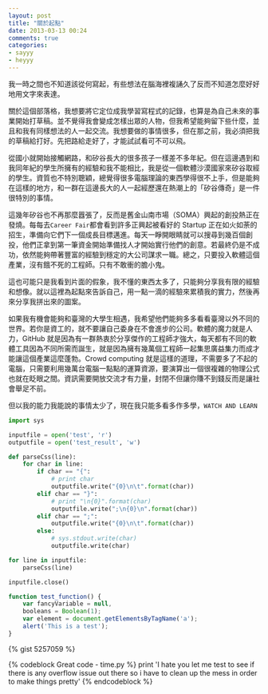 ```yaml
---
layout: post
title: "關於起點"
date: 2013-03-13 00:24
comments: true
categories:
- sayyy
- heyyy
---
```


我一時之間也不知道該從何寫起，有些想法在腦海裡複誦久了反而不知道怎麼好好地用文字來表達。

關於這個部落格，我想要將它定位成我學習寫程式的記錄，也算是為自己未來的事業開始打草稿。並不覺得我會變成怎樣出眾的人物，但我希望能夠留下些什麼，並且和我有同樣想法的人一起交流。我想要做的事情很多，但在那之前，我必須把我的草稿給打好。先把路給走好了，才能試試看可不可以飛。

從國小就開始接觸網路，和矽谷長大的很多孩子一樣差不多年紀。但在這邊遇到和我同年紀的學生所擁有的經驗和我不能相比，我是從一個軟體沙漠國家來矽谷取經的學生。資質也不特別聰穎，總覺得很多電腦理論的東西學得很不上手，但是能夠在這樣的地方，和一群在這邊長大的人一起經歷還在熱潮上的「矽谷傳奇」是一件很特別的事情。

這幾年矽谷也不再那麼囂張了，反而是舊金山南市場（SOMA）興起的創投熱正在發燒。每每去`Career Fair`都會看到許多正興起被看好的 Startup 正在如火如荼的招生，準備向它們下一個成長目標邁進。每天一睜開眼睛就可以搜尋到幾百個創投，他們正拿到第一筆資金開始準備找人才開始實行他們的創意。若最終仍是不成功，依然能夠帶著豐富的經驗到穩定的大公司謀求一職。總之，只要投入軟體這個產業，沒有餓不死的工程師。只有不敢衝的膽小鬼。

這也可能只是我看到片面的假象，我不懂的東西太多了，只能夠分享我有限的經驗和想像。就以這裡為起點來告訴自己，用一點一滴的經驗來累積我的實力，然後再來分享我拼出來的圖案。

如果我有機會能夠和臺灣的大學生相遇，我希望他們能夠多多看看臺灣以外不同的世界。若你是資工的，就不要讓自己委身在不會進步的公司。軟體的魔力就是人力，GitHub 就是因為有一群熱衷於分享傑作的工程師才強大，每天都有不同的軟體工具因為不同所需而誕生，就是因為擁有幾萬個工程師一起集思廣益集力而成才能讓這個產業這麼蓬勃。Crowd computing 就是這樣的道理，不需要多了不起的電腦，只需要利用幾萬台電腦一點點的運算資源，要演算出一個很複雜的物理公式也就在眨眼之間。資訊需要開放交流才有力量，封閉不但讓你賺不到錢反而是讓社會舉足不前。

但以我的能力我能說的事情太少了，現在我只能多看多作多學，`WATCH AND LEARN`

``` python
import sys

inputfile = open('test', 'r')
outputfile = open('test_result', 'w')

def parseCss(line):
    for char in line:
        if char == "{":
            # print char
            outputfile.write("{0}\n\t".format(char))
        elif char == "}":
            # print "\n{0}".format(char)
            outputfile.write(";\n{0}\n".format(char))
        elif char == ";":
            outputfile.write("{0}\n\t".format(char))
        else:
            # sys.stdout.write(char)
            outputfile.write(char)

for line in inputfile:
    parseCss(line)

inputfile.close()
```

``` javascript
function test_function() {
    var fancyVariable = null,
    booleans = Boolean(1);
    var element = document.getElementsByTagName('a');
    alert('This is a test');
}
```

{% gist 5257059 %}

{% codeblock Great code - time.py %}
print 'I hate you let me test to see if there is any overflow issue out there so i have to clean up the mess in order to make things pretty'
{% endcodeblock %}